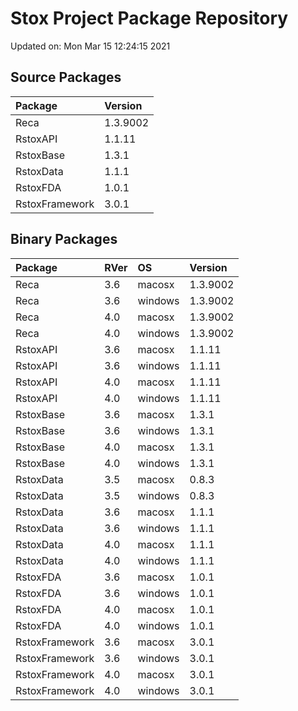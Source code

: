 # Stox Project Package Repository


Updated on: Mon Mar 15 12:24:15 2021
## Source Packages

|Package        |Version  |
|:--------------|:--------|
|Reca           |1.3.9002 |
|RstoxAPI       |1.1.11   |
|RstoxBase      |1.3.1    |
|RstoxData      |1.1.1    |
|RstoxFDA       |1.0.1    |
|RstoxFramework |3.0.1    |

## Binary Packages

|Package        |RVer |OS      |Version  |
|:--------------|:----|:-------|:--------|
|Reca           |3.6  |macosx  |1.3.9002 |
|Reca           |3.6  |windows |1.3.9002 |
|Reca           |4.0  |macosx  |1.3.9002 |
|Reca           |4.0  |windows |1.3.9002 |
|RstoxAPI       |3.6  |macosx  |1.1.11   |
|RstoxAPI       |3.6  |windows |1.1.11   |
|RstoxAPI       |4.0  |macosx  |1.1.11   |
|RstoxAPI       |4.0  |windows |1.1.11   |
|RstoxBase      |3.6  |macosx  |1.3.1    |
|RstoxBase      |3.6  |windows |1.3.1    |
|RstoxBase      |4.0  |macosx  |1.3.1    |
|RstoxBase      |4.0  |windows |1.3.1    |
|RstoxData      |3.5  |macosx  |0.8.3    |
|RstoxData      |3.5  |windows |0.8.3    |
|RstoxData      |3.6  |macosx  |1.1.1    |
|RstoxData      |3.6  |windows |1.1.1    |
|RstoxData      |4.0  |macosx  |1.1.1    |
|RstoxData      |4.0  |windows |1.1.1    |
|RstoxFDA       |3.6  |macosx  |1.0.1    |
|RstoxFDA       |3.6  |windows |1.0.1    |
|RstoxFDA       |4.0  |macosx  |1.0.1    |
|RstoxFDA       |4.0  |windows |1.0.1    |
|RstoxFramework |3.6  |macosx  |3.0.1    |
|RstoxFramework |3.6  |windows |3.0.1    |
|RstoxFramework |4.0  |macosx  |3.0.1    |
|RstoxFramework |4.0  |windows |3.0.1    |
